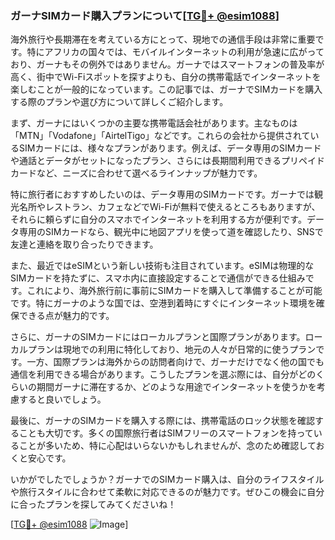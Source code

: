 ### ガーナSIMカード購入プランについて[[TG💪+ @esim1088](https://t.me/s/esim1088)]

海外旅行や長期滞在を考えている方にとって、現地での通信手段は非常に重要です。特にアフリカの国々では、モバイルインターネットの利用が急速に広がっており、ガーナもその例外ではありません。ガーナではスマートフォンの普及率が高く、街中でWi-Fiスポットを探すよりも、自分の携帯電話でインターネットを楽しむことが一般的になっています。この記事では、ガーナでSIMカードを購入する際のプランや選び方について詳しくご紹介します。

まず、ガーナにはいくつかの主要な携帯電話会社があります。主なものは「MTN」「Vodafone」「AirtelTigo」などです。これらの会社から提供されているSIMカードには、様々なプランがあります。例えば、データ専用のSIMカードや通話とデータがセットになったプラン、さらには長期間利用できるプリペイドカードなど、ニーズに合わせて選べるラインナップが魅力です。

特に旅行者におすすめしたいのは、データ専用のSIMカードです。ガーナでは観光名所やレストラン、カフェなどでWi-Fiが無料で使えるところもありますが、それらに頼らずに自分のスマホでインターネットを利用する方が便利です。データ専用のSIMカードなら、観光中に地図アプリを使って道を確認したり、SNSで友達と連絡を取り合ったりできます。

また、最近ではeSIMという新しい技術も注目されています。eSIMは物理的なSIMカードを持たずに、スマホ内に直接設定することで通信ができる仕組みです。これにより、海外旅行前に事前にSIMカードを購入して準備することが可能です。特にガーナのような国では、空港到着時にすぐにインターネット環境を確保できる点が魅力的です。

さらに、ガーナのSIMカードにはローカルプランと国際プランがあります。ローカルプランは現地での利用に特化しており、地元の人々が日常的に使うプランです。一方、国際プランは海外からの訪問者向けで、ガーナだけでなく他の国でも通信を利用できる場合があります。こうしたプランを選ぶ際には、自分がどのくらいの期間ガーナに滞在するか、どのような用途でインターネットを使うかを考慮すると良いでしょう。

最後に、ガーナのSIMカードを購入する際には、携帯電話のロック状態を確認することも大切です。多くの国際旅行者はSIMフリーのスマートフォンを持っていることが多いため、特に心配はいらないかもしれませんが、念のため確認しておくと安心です。

いかがでしたでしょうか？ガーナでのSIMカード購入は、自分のライフスタイルや旅行スタイルに合わせて柔軟に対応できるのが魅力です。ぜひこの機会に自分に合ったプランを探してみてくださいね！

[[TG💪+ @esim1088](https://t.me/s/esim1088) ![Image](https://i.postimg.cc/Y0z9fWf4/image.png)]